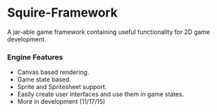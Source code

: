 # Squire-Framework
A jar-able game framework containing useful functionality for 2D game development.

### Engine Features
* Canvas based rendering.
* Game state based.
* Sprite and Spritesheet support.
* Easily create user interfaces and use them in game states.
* More in development (11/17/15)
